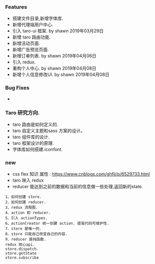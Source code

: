### Features
* 搭建文件目录,新增字体库.
* 新增代理端用户中心.
* 引入 taro-ui 框架.  by shawn 2019年03月29日
* 新增 taro 路由功能.
* 新增活动页面.
* 新增广告预览页面.
* 新增订单列表.   by shawn 2019年04月06日
* 引入 redux.
* 重构个人中心. by shawn 2019年04月08日
* 新增个人信息修改UI. by shawn 2019年04月08日

### Bug Fixes
* 

### Taro 研究方向.
* taro 路由是如何定义的.
* taro 自定义主题和sass 方案的设计。
* taro 组件库的设计.
* taro 框架设计的原理.
* 字体库如何搭建.iconfont.

### new 
* css flex 知识 属性 : https://www.cnblogs.com/ghfjj/p/6529733.html
* taro 映入 redux
* reducer 能达到之前的数据和当前的信息做一些处理,返回新的state.

```
1、如何创建 store.
2、如何创建 reducer.
3、redux 流程图.
4、action 和 reducer.
5、引入 actionTypes.
6、actionCreator 统一创建 action. 提高代码可维护性.
7、store 是唯一的.
8、store 只能自己改变自己的内容.
9、reducer 是纯函数.
redux 核心api.
store.dispatch.
store.getState
store.subscribe
```
